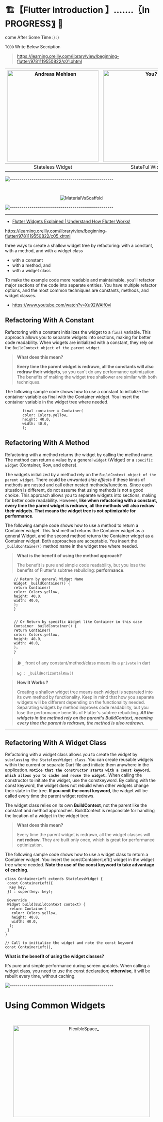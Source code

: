 # 🏗️【Flutter Introduction 】.......〖In PROGRESS〗 🚧

come After Some Time :) :)

`TODO` Write Below Secription

> https://learning.oreilly.com/library/view/beginning-flutter/9781119550822/c01.xhtml

[](../../PlayGround/ResourcesFiles/Flutter_Dart/StateFulWidget.jpeg)

| [<img alt="Andreas Mehlsen" src="../../../PlayGround/ResourcesFiles/Flutter_Dart/StatelesWidget_.jpeg" width="300" height="300">](https://twitter.com/andreasmehlsen) | [<img alt="You?" src="../../../PlayGround/ResourcesFiles/Flutter_Dart/StateFulWidget_.jpeg" width="300" height="300">](https://github.com/andreasbm/readme/blob/master/CONTRIBUTING.md) |
| :-------------------------------------------------------------------------------------------------------------------------------------------------------------------: | :-------------------------------------------------------------------------------------------------------------------------------------------------------------------------------------: |
|                                                                           Stateless Widget                                                                            |                                                                                     StateFul Widget                                                                                     |

![-----------------------------------------------------](../../../PlayGround/ResourcesFiles/ReadMeResources/lines/aqua.png)

<br>
<p align="center"> <img src="../../../PlayGround/ResourcesFiles/Flutter_Dart/MaterialVsScaffold_.gif" alt="MaterialVsScaffold">
</p>

![-----------------------------------------------------](../../../PlayGround/ResourcesFiles/ReadMeResources/lines/aqua.png)

---

- [Flutter Widgets Explained | Understand How Flutter Works!](https://www.youtube.com/watch?v=FU2Eeizo95o)

https://learning.oreilly.com/library/view/beginning-flutter/9781119550822/c05.xhtml

three ways to create a shallow widget tree by refactoring: with a constant, with a method, and with a widget class

- with a constant
- with a method, and
- with a widget class

To make the example code more readable and maintainable, you'll refactor major sections of the code into separate entities. You have multiple refactor options, and the most common techniques are constants, methods, and widget classes.

- https://www.youtube.com/watch?v=Xu92WAlf0vI

## Refactoring With A Constant

Refactoring with a constant initializes the widget to a `final` variable. This approach allows you to separate widgets into sections, making for better code readability. When widgets are initialized with a constant, they rely on the `BuildContext object of the parent widget`.

> **What does this mean?**
>
> **Every time the parent widget is redrawn, all the constants will also redraw their widgets**, so you can't do any performance optimization. The benefits of making the widget tree shallower are similar with both techniques.

The following sample code shows how to use a constant to initialize the container variable as final with the Container widget. You insert the container variable in the widget tree where needed.

```
        final container = Container(
        color: Colors.yellow,
        height: 40.0,
        width: 40.0,
        );
```

## Refactoring With A Method

Refactoring with a method returns the widget by calling the method name. The method can return a value by a general `widget` (Widget) or a `specific widget` (Container, Row, and others).

The widgets initialized by a method rely on the `BuildContext object of the parent widget`. There could be _unwanted side effects_ if these kinds of methods are nested and call other nested methods/functions. Since each situation is different, do not assume that using methods is not a good choice. This approach allows you to separate widgets into sections, making for better code readability. However, **like when refactoring with a constant, every time the parent widget is redrawn, all the methods will also redraw their widgets. That means the widget tree is not optimizable for performance**.

The following sample code shows how to use a method to return a Container widget. This first method returns the Container widget as a general Widget, and the second method returns the Container widget as a Container widget. Both approaches are acceptable. You insert the `_buildContainer()` method name in the widget tree where needed.

> **What is the benefit of using the method approach?**
>
> The benefit is pure and simple code readability, but you lose the benefits of Flutter's subtree rebuilding: **performance**.

```
    // Return by general Widget Name
    Widget _buildContainer() {
    return Container(
    color: Colors.yellow,
    height: 40.0,
    width: 40.0,
    );
    }


    // Or Return by specific Widget like Container in this case
    Container _buildContainer() {
    return Container(
    color: Colors.yellow,
    height: 40.0,
    width: 40.0,
    );
    }
```

<!-- ## REFACTORING WITH A CONSTANT -->

> ⛽️ `_` front of any constant/method/class means its a `private` in dart
>
> `Eg : _buildHorizontalRow()`

> **How It Works ?**
>
> Creating a shallow widget tree means each widget is separated into its own method by functionality. Keep in mind that how you separate widgets will be different depending on the functionality needed. Separating widgets by method improves code readability, but you lose the performance benefits of Flutter's subtree rebuilding. _**All the widgets in the method rely on the parent's BuildContext, meaning every time the parent is redrawn, the method is also redrawn.**_

---

## Refactoring With A Widget Class

Refactoring with a widget class allows you to create the widget by `subclassing the StatelessWidget class`. You can create reusable widgets within the current or separate Dart file and initiate them anywhere in the application. **`Notice that the constructor starts with a const keyword, which allows you to cache and reuse the widget.`** When calling the constructor to initiate the widget, use the constkeyword. By calling with the const keyword, the widget does not rebuild when other widgets change their state in the tree. **If you omit the const keyword**, the widget will be called every time the parent widget redraws.

The widget class relies on its own **BuildContext**, not the parent like the constant and method approaches. BuildContext is responsible for handling the location of a widget in the widget tree.

> **What does this mean?**
>
> Every time the parent widget is redrawn, all the widget classes will **not redraw**. They are built only once, which is great for performance optimization.

The following sample code shows how to use a widget class to return a Container widget. You insert the constContainerLeft() widget in the widget tree where needed. **Note the use of the const keyword to take advantage of caching.**

```
class ContainerLeft extends StatelessWidget {
 const ContainerLeft({
  Key key,
 }) : super(key: key);

 @override
 Widget build(BuildContext context) {
  return Container(
   color: Colors.yellow,
   height: 40.0,
   width: 40.0,
  );
 }
}

// Call to initialize the widget and note the const keyword
const ContainerLeft(),
```

**What is the benefit of using the widget classes?**

It's pure and simple performance during screen updates. When calling a widget class, you need to use the const declaration; **otherwise**, it will be rebuilt every time, without caching.

![-----------------------------------------------------](../../../PlayGround/ResourcesFiles/ReadMeResources/lines/aqua.png)

# Using Common Widgets

<br>
<p align="center"> <img height="300" width="450" src="../../../PlayGround/ResourcesFiles/Flutter_Dart/FlexibleSpace_.png" alt="FlexibleSpace_">
</p>
